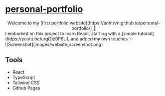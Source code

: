 # [personal-portfolio](https://github.com/anhtrvn/personal-portfolio)

<div align='center'>
  Welcome to my [first portfolio website](https://anhtrvn.github.io/personal-portfolio/) 🚀
</div>
I embarked on this project to learn React, starting with a [simple tutorial](https://youtu.be/urgi2iz9P6U), and added my own touches ✨

<div align='center'></div>
![Screenshot](images/website_screenshot.png)

## Tools

- React
- TypeScript
- Tailwind CSS
- Github Pages
